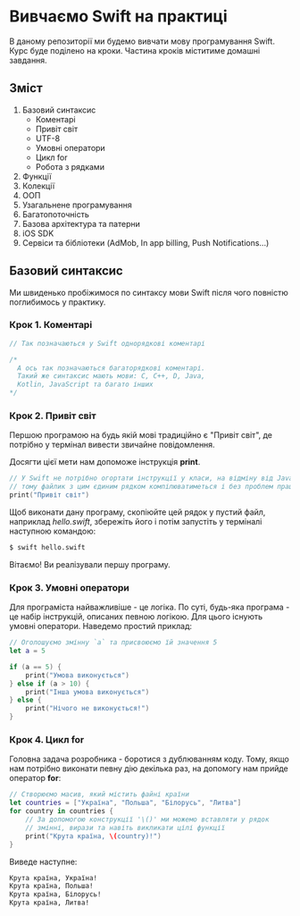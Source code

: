 # Вивчаємо Swift на практиці

В даному репозиторії ми будемо вивчати мову програмування Swift. Курс буде
поділено на кроки. Частина кроків міститиме домашні завдання.

## Зміст

1) Базовий синтаксис
   - Коментарі
   - Привіт світ
   - UTF-8
   - Умовні оператори
   - Цикл for
   - Робота з рядками
2) Функції
3) Колекції
4) ООП
5) Узагальнене програмування
6) Багатопоточність
7) Базова архітектура та патерни
8) iOS SDK
9) Сервіси та бібліотеки (AdMob, In app billing, Push Notifications...)

## Базовий синтаксис

Ми швиденько пробіжимося по синтаксу мови Swift після чого повністю
поглибимось у практику.

### Крок 1. Коментарі
 
```swift
// Так позначаються у Swift однорядкові коментарі

/*
  А ось так позначаються багаторядкові коментарі.
  Такий же синтаксис мають мови: C, C++, D, Java,
  Kotlin, JavaScript та багато інших
*/
```

### Крок 2. Привіт світ

Першою програмою на будь якій мові традиційно є "Привіт світ", де
потрібно у термінал вивести звичайне повідомлення.

Досягти цієї мети нам допоможе інструкція **print**.

```swift
// У Swift не потрібно огортати інструкції у класи, на відміну від Java,
// тому файлик з цим єдиним рядком компілюватиметься і без проблем працюватиме:
print("Привіт світ")
```

Щоб виконати дану програму, скопіюйте цей рядок у пустий файл, наприклад
*hello.swift*, збережіть його і потім запустіть у терміналі наступною
командою:

```bash
$ swift hello.swift
```

Вітаємо! Ви реалізували першу програму.

### Крок 3. Умовні оператори

Для програміста найважливіше - це логіка. По суті, будь-яка програма -
це набір інструкцій, описаних певною логікою. Для цього існують умовні
оператори. Наведемо простий приклад:

```swift
// Оголошуємо змінну `a` та присвоюємо їй значення 5
let a = 5

if (a == 5) {
    print("Умова виконується")
} else if (a > 10) {
    print("Інша умова виконується")
} else {
    print("Нічого не виконується!")
}
```

### Крок 4. Цикл for

Головна задача розробника - боротися з дублюванням коду. Тому, якщо нам
потрібно виконати певну дію декілька раз, на допомогу нам прийде
оператор **for**:

```swift
// Створюємо масив, який містить файні країни
let countries = ["Україна", "Польша", "Білорусь", "Литва"]
for country in countries {
    // За допомогою конструкції '\()' ми можемо вставляти у рядок
    // змінні, вирази та навіть викликати цілі функції
    print("Крута країна, \(country)!")
}
```

Виведе наступне:
```bash
Крута країна, Україна!
Крута країна, Польша!
Крута країна, Білорусь!
Крута країна, Литва!
```
